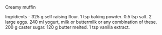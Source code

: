 Creamy muffin


Ingridients -  325 g self raising flour. 1 tsp baking powder. 0.5 tsp salt. 2 large eggs. 240 ml yogurt, milk or buttermilk or any combination of these. 200 g caster sugar. 120 g butter melted. 1 tsp vanilla extract.